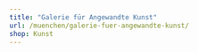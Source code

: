 ```yaml
---
title: "Galerie für Angewandte Kunst"
url: /muenchen/galerie-fuer-angewandte-kunst/
shop: Kunst
---
```

